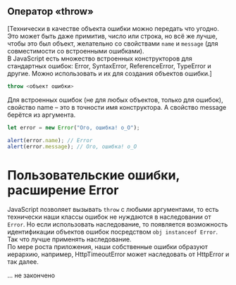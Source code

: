 ## Оператор «throw»
[Технически в качестве объекта ошибки можно передать что угодно. Это может быть даже примитив, число или строка, но всё же лучше, чтобы это был объект, желательно со свойствами `name` и `message` (для совместимости со встроенными ошибками).\
В JavaScript есть множество встроенных конструкторов для стандартных ошибок: Error, SyntaxError, ReferenceError, TypeError и другие. Можно использовать и их для создания объектов ошибки.]
```js
throw <объект ошибки>
```
Для встроенных ошибок (не для любых объектов, только для ошибок), свойство name – это в точности имя конструктора. А свойство message берётся из аргумента.
```js
let error = new Error("Ого, ошибка! o_O");

alert(error.name); // Error
alert(error.message); // Ого, ошибка! o_O
```
# Пользовательские ошибки, расширение Error
JavaScript позволяет вызывать `throw` с любыми аргументами, то есть технически наши классы ошибок не нуждаются в наследовании от `Error`. Но если использовать наследование, то появляется возможность идентификации объектов ошибок посредством `obj instanceof Error`. Так что лучше применять наследование.\
По мере роста приложения, наши собственные ошибки образуют иерархию, например, HttpTimeoutError может наследовать от HttpError и так далее.


... не закончено
```js
```

```js
```

```js
```

```js
```

```js
```

```js
```